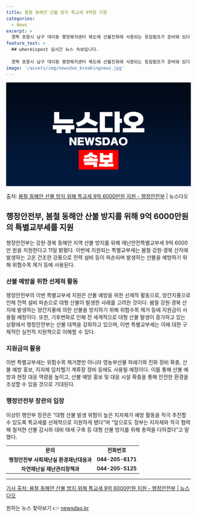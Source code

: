 ```yaml
---
title: 봄철 동해안 산불 방지 특교세 9억원 지원
categories:
  - News
excerpt: >
  경북 포항시 남구 대이동 행정복지센터 복도에 산불진화에 사용되는 등짐펌프가 준비돼 있다. (ⓒ뉴스1, 무단 …
feature_text: >
  ## whereispost 실시간 뉴스 속보입니다.

  경북 포항시 남구 대이동 행정복지센터 복도에 산불진화에 사용되는 등짐펌프가 준비돼 있다. (ⓒ뉴스1, 무단 …
image: '/assets/img/newsdao_breakingnews.jpg'
---
```


![뉴스다오 속보](/assets/img/newsdao_breakingnews.jpg)

<p>출처: <a href="https://newsdao.kr/3311" rel="dofollow">봄철 동해안 산불 방지 위해 특교세 9억 6000만원 지원 - 행정안전부</a> | 뉴스다오</p>

<h2 data-ke-size="size26">행정안전부, 봄철 동해안 산불 방지를 위해 9억 6000만원의 특별교부세를 지원</h2>
<p data-ke-size="size16">행정안전부는 강원·경북 동해안 지역 산불 방지를 위해 재난안전특별교부세 9억 6000만 원을 지원한다고 11일 밝혔다. 이번에 지원되는 특별교부세는 봄철 강원·경북 산지에 발생하는 고온 건조한 강풍으로 전력 설비 등이 파손되며 발생하는 산불을 예방하기 위해 위험수목 제거 등에 사용된다.</p>

<h3 data-ke-size="size24">산불 예방을 위한 선제적 활동</h3>
<p data-ke-size="size16">행정안전부의 이번 특별교부세 지원은 산불 예방을 위한 선제적 활동으로, 양간지풍으로 인해 전력 설비 파손으로 대형 산불이 발생한 사례를 고려한 것이다. 봄철 강원·경북 산지에 발생하는 양간지풍에 의한 산불을 방지하기 위해 위험수목 제거 등에 지원금이 사용될 예정이다. 또한, 기후변화로 인해 전 세계적으로 대형 산불 발생이 증가하고 있는 상황에서 행정안전부는 산불 대책을 강화하고 있으며, 이번 특별교부세는 이에 대한 구체적인 실천적 지원책으로 이해할 수 있다.</p>

<h3 data-ke-size="size24">지원금의 활용</h3>
<p data-ke-size="size16">이번 특별교부세는 위험수목 제거뿐만 아니라 영농부산물 파쇄기와 진화 장비 확충, 산불 예방 홍보, 지자체 임차헬기 계류장 정비 등에도 사용될 예정이다. 이를 통해 산불 예방과 현장 대응 역량을 높이고, 산불 예방 홍보 및 대응 시설 확충을 통해 안전한 환경을 조성할 수 있을 것으로 기대된다.</p>

<h3 data-ke-size="size24">행정안전부 장관의 입장</h3>
<p data-ke-size="size16">이상민 행안부 장관은 “대형 산불 발생 위험이 높은 지자체가 예방 활동을 적극 추진할 수 있도록 특교세를 선제적으로 지원하게 됐다”며 “앞으로도 정부는 지자체와 적극 협력해 철저한 산불 감시와 대비 태세 구축 등 대형 산불 방지를 위해 총력을 다하겠다”고 말했다.</p>

<table>
	<tbody>
		<tr>
			<td style="text-align: center; height: 17px;"><b>문의</b></td>
			<td style="text-align: center; height: 17px;"><b>전화번호</b></td>
		</tr>
		<tr>
			<td style="text-align: center; height: 17px;"><b>행정안전부 사회재난실 환경재난대응과</b></td>
			<td style="text-align: center; height: 17px;"><b>044-205-6171</b></td>
		</tr>
		<tr>
			<td style="text-align: center; height: 17px;"><b>자연재난실 재난관리정책과</b></td>
			<td style="text-align: center; height: 17px;"><b>044-205-5125</b></td>
		</tr>
	</tbody>
</table>
<hr>
<p data-ke-size="size16"><a href="https://newsdao.kr/3311">기사 출처: 봄철 동해안 산불 방지 위해 특교세 9억 6000만원 지원 - 행정안전부 | 뉴스다오</a></p>
 

원하는 뉴스 찾아보기 👉 <a href="https://newsdao.kr" rel="dofollow">newsdao.kr</a>


